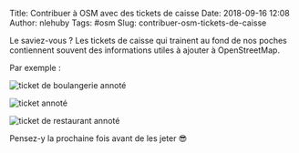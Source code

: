 Title: Contribuer à OSM avec des tickets de caisse
Date: 2018-09-16 12:08
Author: nlehuby
Tags: #osm
Slug: contribuer-osm-tickets-de-caisse




Le saviez-vous ? Les tickets de caisse qui trainent au fond de nos poches contiennent souvent des informations utiles à ajouter à OpenStreetMap.

Par exemple :

![ticket de boulangerie annoté]({attach}images/20180915_tickets_caisse/ticket_caisse_1.png)

![ticket annoté]({attach}images/20180915_tickets_caisse/ticket_caisse_2.png)

![ticket de restaurant annoté]({attach}images/20180915_tickets_caisse/ticket_caisse_3.png)

Pensez-y la prochaine fois avant de les jeter 😎

